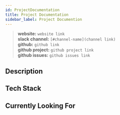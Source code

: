 ```yaml
---
id: ProjectDocumentation
title: Project Documentation
sidebar_label: Project Documention
---
```


> **website:** `website link` \
> **slack channel:** `[#channel-name](channel link)` \
> **github:** `github link` \
> **github project:** `github project link` \
> **github issues:** `github issues link`

## Description
## Tech Stack
## Currently Looking For

